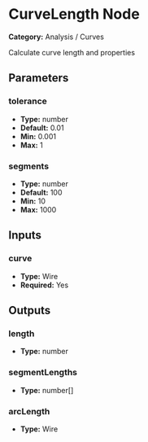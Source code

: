 
# CurveLength Node

**Category:** Analysis / Curves

Calculate curve length and properties

## Parameters


### tolerance
- **Type:** number
- **Default:** 0.01
- **Min:** 0.001
- **Max:** 1



### segments
- **Type:** number
- **Default:** 100
- **Min:** 10
- **Max:** 1000



## Inputs


### curve
- **Type:** Wire
- **Required:** Yes



## Outputs


### length
- **Type:** number



### segmentLengths
- **Type:** number[]



### arcLength
- **Type:** Wire




